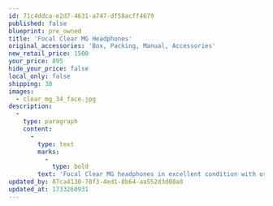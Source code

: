 ```yaml
---
id: 71c4ddca-e2d7-4631-a747-df58acff4679
published: false
blueprint: pre_owned
title: 'Focal Clear MG Headphones'
original_accessories: 'Box, Packing, Manual, Accessories'
new_retail_price: 1500
your_price: 895
hide_your_price: false
local_only: false
shipping: 30
images:
  - clear_mg_34_face.jpg
description:
  -
    type: paragraph
    content:
      -
        type: text
        marks:
          -
            type: bold
        text: 'Focal Clear MG headphones in excellent condition with original box, packing and accessories. Headphones sold as new for $1,500.00'
updated_by: 87ca4130-78f3-4ed1-8b64-aa552d3d08a8
updated_at: 1733260931
---
```

